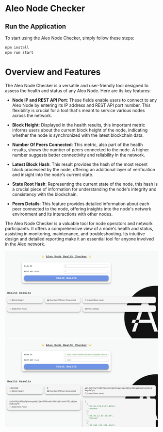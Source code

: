 # Aleo Node Checker

## Run the Application
To start using the Aleo Node Checker, simply follow these steps:
```bash
npm install
npm run start
```

# Overview and Features

The Aleo Node Checker is a versatile and user-friendly tool designed to assess the health and status of any Aleo Node. Here are its key features:

- **Node IP and REST API Port**: These fields enable users to connect to any Aleo Node by entering its IP address and REST API port number. This flexibility is crucial for a tool that's meant to service various nodes across the network.

- **Block Height**: Displayed in the health results, this important metric informs users about the current block height of the node, indicating whether the node is synchronized with the latest blockchain data.

- **Number Of Peers Connected**: This metric, also part of the health results, shows the number of peers connected to the node. A higher number suggests better connectivity and reliability in the network.

- **Latest Block Hash**: This result provides the hash of the most recent block processed by the node, offering an additional layer of verification and insight into the node's current state.

- **State Root Hash**: Representing the current state of the node, this hash is a crucial piece of information for understanding the node's integrity and consistency with the blockchain.

- **Peers Details**: This feature provides detailed information about each peer connected to the node, offering insights into the node's network environment and its interactions with other nodes.

The Aleo Node Checker is a valuable tool for node operators and network participants. It offers a comprehensive view of a node's health and status, assisting in monitoring, maintenance, and troubleshooting. Its intuitive design and detailed reporting make it an essential tool for anyone involved in the Aleo network.

![](images/before.png)
![](images/after.png)